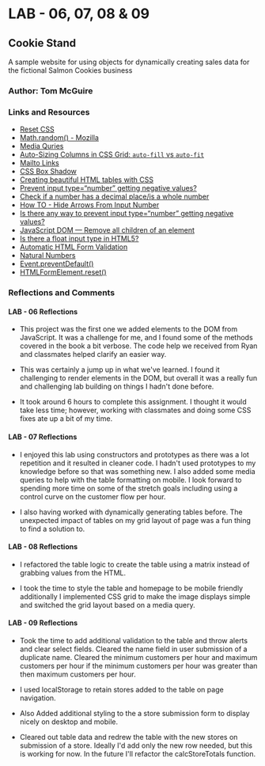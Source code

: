 # LAB - 06, 07, 08 & 09

## Cookie Stand

A sample website for using objects for dynamically creating sales data for the fictional Salmon Cookies business

### Author: Tom McGuire

### Links and Resources

* [Reset CSS](https://meyerweb.com/eric/tools/css/reset/)
* [Math.random() - Mozilla](https://developer.mozilla.org/en-US/docs/Web/JavaScript/Reference/Global_Objects/Math/random)
* [Media Quries](https://www.w3schools.com/cssref/css3_pr_mediaquery.asp)
* [Auto-Sizing Columns in CSS Grid: `auto-fill` vs `auto-fit`](https://css-tricks.com/auto-sizing-columns-css-grid-auto-fill-vs-auto-fit/)
* [Mailto Links](https://css-tricks.com/snippets/html/mailto-links/)
* [CSS Box Shadow](https://developer.mozilla.org/en-US/docs/Web/CSS/box-shadow)
* [Creating beautiful HTML tables with CSS](https://dev.to/dcodeyt/creating-beautiful-html-tables-with-css-428l)
* [Prevent input type=“number” getting negative values?](https://stackoverflow.com/a/46039201/7967484)
* [Check if a number has a decimal place/is a whole number](https://stackoverflow.com/a/2304062/7967484)
* [How TO - Hide Arrows From Input Number](https://www.w3schools.com/howto/howto_css_hide_arrow_number.asp)
* [Is there any way to prevent input type=“number” getting negative values?](https://stackoverflow.com/a/46039201/7967484)
* [JavaScript DOM — Remove all children of an element](https://attacomsian.com/blog/javascript-dom-remove-all-children-of-an-element)
* [Is there a float input type in HTML5?](https://stackoverflow.com/a/19012837/7967484)
* [Automatic HTML Form Validation](https://www.w3schools.com/js/js_validation.asp)
* [Natural Numbers](https://en.wikipedia.org/wiki/Natural_number)
* [Event.preventDefault()](https://developer.mozilla.org/en-US/docs/Web/API/Event/preventDefault)
* [HTMLFormElement.reset()](https://developer.mozilla.org/en-US/docs/Web/API/HTMLFormElement/reset)

### Reflections and Comments

#### LAB - 06 Reflections

* This project was the first one we added elements to the DOM from JavaScript. It was a challenge for me, and I found some of the methods covered in the book a bit verbose. The code help we received from Ryan and classmates helped clarify an easier way.

* This was certainly a jump up in what we've learned. I found it challenging to render elements in the DOM, but overall it was a really fun and challenging lab building on things I hadn't done before.

* It took around 6 hours to complete this assignment. I thought it would take less time; however, working with classmates and doing some CSS fixes ate up a bit of my time.

#### LAB - 07 Reflections

* I enjoyed this lab using constructors and prototypes as there was a lot repetition and it resulted in cleaner code. I hadn't used prototypes to my knowledge before so that was something new. I also added some media queries to help with the table formatting on mobile. I look forward to spending more time on some of the stretch goals including using a control curve on the customer flow per hour.

* I also having worked with dynamically generating tables before. The unexpected impact of tables on my grid layout of page was a fun thing to find a solution to.

#### LAB - 08 Reflections

* I refactored the table logic to create the table using a matrix instead of grabbing values from the HTML.

* I took the time to style the table and homepage to be mobile friendly additionally I implemented CSS grid to make the image displays simple and switched the grid layout based on a media query.

#### LAB - 09 Reflections

* Took the time to add additional validation to the table and throw alerts and clear select fields. Cleared the name field in user submission of a duplicate name. Cleared the minimum customers per hour and maximum customers per hour if the minimum customers per hour was greater than then maximum customers per hour.

* I used localStorage to retain stores added to the table on page navigation.

* Also Added additional styling to the a store submission form to display nicely on desktop and mobile.

* Cleared out table data and redrew the table with the new stores on submission of a store. Ideally I'd add only the new row needed, but this is working for now. In the future I'll refactor the calcStoreTotals function.
